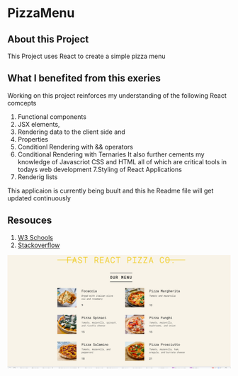 # PizzaMenu

<h2>About this Project</h2>
This Project uses React to create a simple pizza menu

<h2>What I benefited from this exeries</h2>

Working on this project reinforces my understanding of the following React comcepts

1. Functional components
2. JSX elements,
3. Rendering data to the client side and
4. Properties
5. Conditionl Rendering with && operators
6. Conditional Rendering with Ternaries
   It also further cements my knowledge of Javascriot CSS and HTML all of which are critical tools in todays web development
   7.Styling of React Applications
7. Renderig lists

This applicaion is currently being buult and this he Readme file will get updated continuously

<h2>Resouces</h2>

1. <a href="https://www.w3schools.com/react/default.asp" target="blank">W3 Schools</a>
2. <a href="https://stackoverflow.com/search?q=react&s=8491947b-fcec-4412-ad88-358e2484e05b" target="blank">Stackoverflow</a>

![picture](pizza-menu/screenshot/pizzascreenshot1.png)
